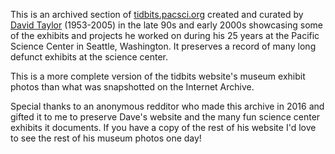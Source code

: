 This is an archived section of [tidbits.pacsci.org](https://web.archive.org/web/20170404004938/http://tidbits.pacsci.org:80/museumphotos/PacificSciCenter/menu.html) created and curated by [David Taylor](https://www.legacy.com/us/obituaries/seattletimes/name/david-taylor-obituary?id=29327394) (1953-2005) in the late 90s and early 2000s showcasing some of the exhibits and projects he worked on during his 25 years at the Pacific Science Center in Seattle, Washington. It preserves a record of many long defunct exhibits at the science center.

This is a more complete version of the tidbits website's museum exhibit photos than what was snapshotted on the Internet Archive.

Special thanks to an anonymous redditor who made this archive in 2016 and gifted it to me to preserve Dave's website and the many fun science center exhibits it documents. If you have a copy of the rest of his website I'd love to see the rest of his museum photos one day!
